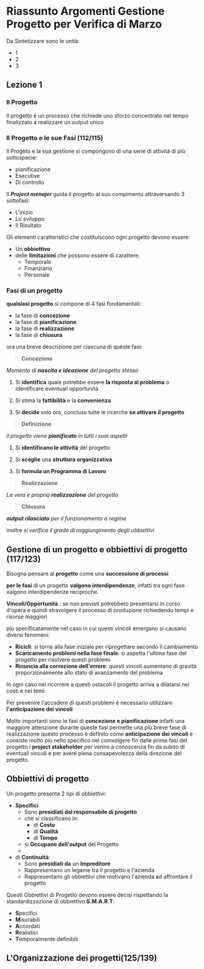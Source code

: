 # Riassunto Argomenti Gestione Progetto per Verifica di Marzo

Da Sintetizzare sono le unità:
- 1
- 2
- 3

## Lezione 1
### Il Progetto
Il progetto è un processo che richiede uno sforzo concentrato nel tempo finalizzato a realizzare un output unico


### Il Progetto e le sue Fasi (112/115)
Il Progeto e la sua gestione si compongono di una serie di attività di più sottospecie:
- pianificazione 
- Esecutive
- Di controllo

Il ***Project menajer*** guida il progetto al suo compimento 
attraversando 3 sottofasi:
- L'inizio 
- Lo sviluppo
- Il Risultato

Gli elementi caratteristici che costituiscono ogni progetto devono essere:
- Un **obbiettivo**
- delle **limitazioni** che possono essere di carattere:
	- Temporale
	- Finanziario
	- Personale

### Fasi di un progetto

**qualsiasi progetto** si compone di 4 fasi fondamentali:
- la fase di **concezione**
- la fase di **pianificazione**
- la fase di **realizzazione**
- la fase di **chiusura**

ora una breve descrizione per ciascuna di queste fasi:

> **Concezione**

*Momento di **nascita e ideazione** del progetto stesso*

1) Si **identifica** quale potrebbe essere **la risposta al problema** o identificare eventuali opportunità

2) Si stima la **fattibilità** e la **convenienza**

3) Si **decide** solo ora, concluse tutte le ricerche **se attivare il progetto**


> **Definizione**

*il progetto viene **pianificato** in tutti i suoi aspetti*

1) Si **identificano le attività** del progetto

2) Si **sceglie** una **struttura organizzativa**

3) Si **formula un Programma di Lavoro** 

> **Realizzazione**

*La vera e propria **realizzazione** del progetto*

> **Chiusura**

***output rilasciato** per il funzionamento a regime*

inoltre *si verifica il grado di raggiungimento degli obbiettivi*

## Gestione di un progetto e obbiettivi di progetto (117/123)

Bisogna pensare al **progetto** come una **successione di processi**

**per le fasi** di un progetto **valgono interdipendenze**, infatti tra ogni fase valgono interdipendenze reciproche.

**Vincoli/Opportunità** : se non previsti potrebbero presentarsi in corso d'opera e quindi stravolgere il processo di produzione richiedendo tempi e risorse maggiori

più specificatamente nel caso in cui questi vincoli emergano si causano diversi fenomeni:
- **Ricicli**: si torna alla fase iniziale per riprogettare secondo il cambiamento
- **Scaricamento problemi nella fase finale**: si aspetta l'ultima fase del progetto per risolvere questi problemi 
- **Rinuncia alla correzione dell'errore**: questi vincoli aumentano di gravità proporzionalmente allo stato di avanzamento del problema 

In ogni caso nel ricorrere a questi ostacoli il progetto arriva a dilatarsi nei costi e nei temi

Per prevenire l'accadere di questi problemi è necessario utilizzare **l'anticipazione dei vincoli**

Molto importanti sono le fasi di **concezione e pianificazione** infatti una maggiore attenzione durante queste fasi permette una più breve fase di realizzazione
questo processo è definito come **anticipazione dei vincoli** e consiste molto più nello specifico nel coinvolgere fin dalle prime fasi del progetto i **project stakeholder** per venire a conoscenza fin da subito di eventuali vincoli e per avere piena consapevolezza della direzione del progetto.

## Obbiettivi di progetto

Un progetto presenta 2 tipi di obbiettivi:
- **Specifici** 
	- Sono **presidiati dal responsabile di progetto**
	- che si classificano in:
		- di **Costo**
		- di **Qualità**
		- di **Tempo**
	- si **Occupano dell'output** del Progetto
	- 
- di **Continuità**:
	- Sono **presidiati da** un **Impreditore** 
	- Rappresentano un legame tra il progetto e l'azienda
	- Rappresentano gli obbiettivi che motivano l'azienda ad affrontare il progetto

Questi Obbiettivi di Progetto devono essere decisi rispettando la standardizzazione di obbiettivo **S.M.A.R.T**:
- **S**pecifici
- **M**isurabili
- **A**ccordati
- **R**ealistici
- **T**emporalmente definibili

## L'Organizzazione dei progetti(125/139)

<!--stackedit_data:
eyJoaXN0b3J5IjpbNzk3MDAxOTczLC0xOTgyNTEwNTM0LDkyOT
c0NjI0NCwtMTczNjYzMjgxOSwxMzg3NTQwNDMzLC0xNjI2MjUy
NTg2LC01NDgyNTM5MDQsNzMwOTk4MTE2XX0=
-->